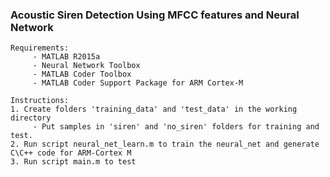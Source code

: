 ### Acoustic Siren Detection Using MFCC features and Neural Network

    Requirements:
         - MATLAB R2015a
         - Neural Network Toolbox 
         - MATLAB Coder Toolbox
         - MATLAB Coder Support Package for ARM Cortex-M
    
    Instructions:
    1. Create folders 'training_data' and 'test_data' in the working directory
         - Put samples in 'siren' and 'no_siren' folders for training and test.
    2. Run script neural_net_learn.m to train the neural_net and generate C\C++ code for ARM-Cortex M
    3. Run script main.m to test
